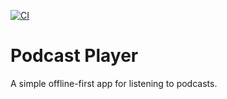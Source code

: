 [![CI](https://github.com/hannes-hochreiner/podcast-player/actions/workflows/main.yml/badge.svg)](https://github.com/hannes-hochreiner/podcast-player/actions/workflows/main.yml)
# Podcast Player

A simple offline-first app for listening to podcasts.
